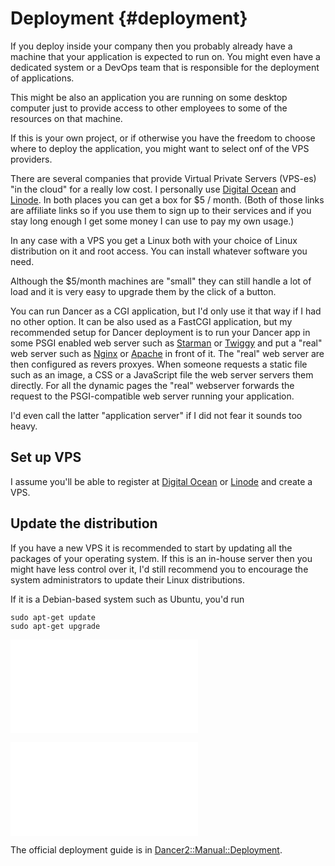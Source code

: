 # Deployment {#deployment}


If you deploy inside your company then you probably already have a machine that your application is expected to run on. You might even have a dedicated system or a DevOps team that is responsible for the deployment of applications.

This might be also an application you are running on some desktop computer just to provide access to other employees to some of the resources on that machine.

If this is your own project, or if otherwise you have the freedom to choose where to deploy the application, you might want to select onf of the VPS providers.

There are several companies that provide Virtual Private Servers (VPS-es) "in the cloud" for a really low cost. I personally use [Digital Ocean](https://www.digitalocean.com/?refcode=0d4cc75b3a74) and [Linode](https://www.linode.com/?r=cccf1376edd5c6f0b8eccb97e0741a1f24584e43). In both places you can get a box for $5 / month. (Both of those links are affiliate links so if you use them to sign up to their services and if you stay long enough I get some money I can use to pay my own usage.)

In any case with a VPS you get a Linux both with your choice of Linux distribution on it and root access. You can install whatever software you need.

Although the $5/month machines are "small" they can still handle a lot of load and it is very easy to upgrade them by the click of a button.

You can run Dancer as a CGI application, but I'd only use it that way if I had no other option. It can be also used as a FastCGI application, but my recommended setup for Dancer deployment is to run your Dancer app in some PSGI enabled web server such as [Starman](https://metacpan.org/pod/Starman) or [Twiggy](https://metacpan.org/pod/Twiggy) and put a "real" web server such as [Nginx](http://nginx.org/) or [Apache](https://httpd.apache.org/) in front of it. The "real" web server are then configured as revers proxyes. When someone requests a static file such as an image, a CSS or a JavaScript file the web server servers them directly. For all the dynamic pages the "real" webserver forwards the request to the PSGI-compatible web server running your application.

I'd even call the latter "application server" if I did not fear it sounds too heavy.

## Set up VPS

I assume you'll be able to register at [Digital Ocean](https://www.digitalocean.com/?refcode=0d4cc75b3a74) or [Linode](https://www.linode.com/?r=cccf1376edd5c6f0b8eccb97e0741a1f24584e43) and create a VPS.

## Update the distribution

If you have a new VPS it is recommended to start by updating all the packages of your operating system. If this is an in-house server then you might have less control over it, I'd still recommend you to encourage the system administrators to update their Linux distributions.

If it is a Debian-based system such as Ubuntu, you'd run

```
sudo apt-get update
sudo apt-get upgrade
```

![code/nginx-demo.conf](code/nginx-demo.conf)

![code/starman_daemon.pl](code/starman_daemon.pl)

The official deployment guide is in [Dancer2::Manual::Deployment](https://metacpan.org/pod/Dancer2::Manual::Deployment).

